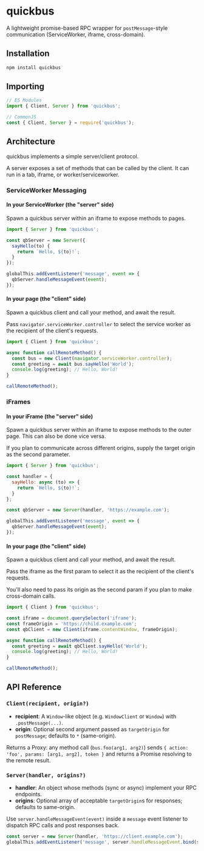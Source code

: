 # quickbus

A lightweight promise-based RPC wrapper for `postMessage`-style communication (ServiceWorker, iframe, cross-domain).

## Installation

```bash
npm install quickbus
```

## Importing

```js
// ES Modules
import { Client, Server } from 'quickbus';
```
```js
// CommonJS
const { Client, Server } = require('quickbus');
```

## Architecture

quickbus implements a simple server/client protocol.

A server exposes a set of methods that can be called by the client. It can run in a tab, iframe, or worker/serviceworker.

### ServiceWorker Messaging

#### In your ServiceWorker (the "server" side)

Spawn a quickbus server within an iframe to expose methods to pages.

```js
import { Server } from 'quickbus';

const qbServer = new Server({
  sayHello(to) {
    return `Hello, ${to}!`;
  }
});

globalThis.addEventListener('message', event => {
  qbServer.handleMessageEvent(event);
});
```

#### In your page (the "client" side)

Spawn a quickbus client and call your method, and await the result.

Pass `navigator.serviceWorker.controller` to select the service worker as the recipient of the client's requests.

```js
import { Client } from 'quickbus';

async function callRemoteMethod() {
  const bus = new Client(navigator.serviceWorker.controller);
  const greeting = await bus.sayHello('World');
  console.log(greeting); // Hello, World!
}

callRemoteMethod();
```

### iFrames

#### In your iFrame (the "server" side)

Spawn a quickbus server within an iframe to expose methods to the outer page. This can also be done vice versa.

If you plan to communicate across different origins, supply the target origin as the second parameter.

```js
import { Server } from 'quickbus';

const handler = {
  sayHello: async (to) => {
    return `Hello, ${to}!`;
  }
};

const qbServer = new Server(handler, 'https://example.com');

globalThis.addEventListener('message', event => {
  qbServer.handleMessageEvent(event);
});
```

#### In your page (the "client" side)

Spawn a quickbus client and call your method, and await the result.

Pass the iframe as the first param to select it as the recipient of the client's requests.

You'll also need to pass its origin as the second param if you plan to make cross-domain calls.

```js
import { Client } from 'quickbus';

const iframe = document.querySelector('iframe');
const frameOrigin = 'https://child.example.com';
const qbClient = new Client(iframe.contentWindow, frameOrigin);

async function callRemoteMethod() {
  const greeting = await qbClient.sayHello('World');
  console.log(greeting); // Hello, World!
}

callRemoteMethod();
```

## API Reference

### `Client(recipient, origin?)`

- **recipient**: A `Window`-like object (e.g. `WindowClient` or `Window`) with `.postMessage(...)`.
- **origin**: Optional second argument passed as `targetOrigin` for `postMessage`; defaults to `*` (same-origin).

Returns a Proxy: any method call (`bus.foo(arg1, arg2)`) sends `{ action: 'foo', params: [arg1, arg2], token }` and returns a Promise resolving to the remote result.

### `Server(handler, origins?)`

- **handler**: An object whose methods (sync or async) implement your RPC endpoints.
- **origins**: Optional array of acceptable `targetOrigin`s for responses; defaults to same-origin.

Use `server.handleMessageEvent(event)` inside a `message` event listener to dispatch RPC calls and post responses back.

```js
const server = new Server(handler, 'https://client.example.com');
globalThis.addEventListener('message', server.handleMessageEvent.bind(server));
```